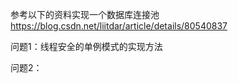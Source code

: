参考以下的资料实现一个数据库连接池  
https://blog.csdn.net/liitdar/article/details/80540837  

问题1：线程安全的单例模式的实现方法

问题2：
